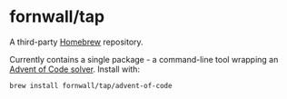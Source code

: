 # fornwall/tap
A third-party [Homebrew](https://brew.sh/) repository.

Currently contains a single package - a command-line tool wrapping an [Advent of Code solver](https://github.com/fornwall/advent-of-code). Install with:

```sh
brew install fornwall/tap/advent-of-code
```
